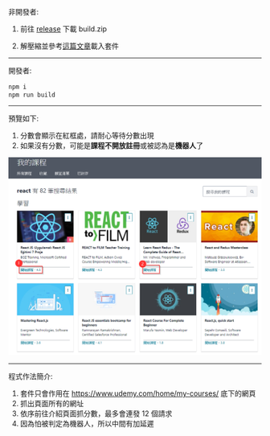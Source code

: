 非開發者:

1. 前往 [release](https://github.com/0t2/my-udemy-courses-rating/releases) 下載 build.zip

2. 解壓縮並參考[這篇文章](https://ithelp.ithome.com.tw/articles/10156599)載入套件
---
開發者:
```
npm i
npm run build
```
---
預覽如下:
1. 分數會顯示在紅框處，請耐心等待分數出現
2. 如果沒有分數，可能是**課程不開放註冊**或被認為是**機器人**了

![preview](images/preview.png)

---
程式作法簡介:
1. 套件只會作用在 https://www.udemy.com/home/my-courses/ 底下的網頁
2. 抓出頁面所有的網址
3. 依序前往介紹頁面抓分數，最多會連發 12 個請求
4. 因為怕被判定為機器人，所以中間有加延遲